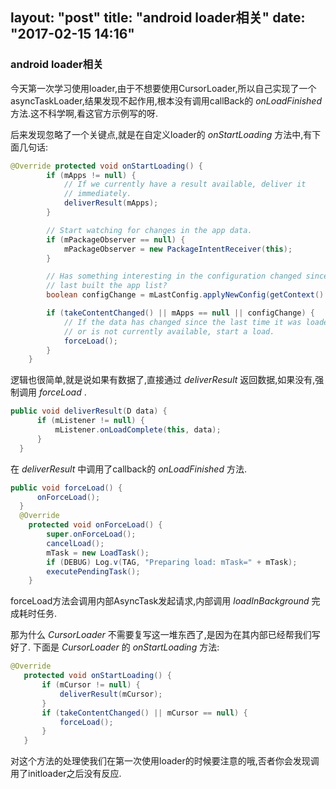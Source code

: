 layout: "post"
title: "android loader相关"
date: "2017-02-15 14:16"
---
### android loader相关

今天第一次学习使用loader,由于不想要使用CursorLoader,所以自己实现了一个asyncTaskLoader,结果发现不起作用,根本没有调用callBack的 *onLoadFinished* 方法.这不科学啊,看这官方示例写的呀.
<!--more-->
后来发现忽略了一个关键点,就是在自定义loader的 *onStartLoading* 方法中,有下面几句话:
```java
@Override protected void onStartLoading() {
        if (mApps != null) {
            // If we currently have a result available, deliver it
            // immediately.
            deliverResult(mApps);
        }

        // Start watching for changes in the app data.
        if (mPackageObserver == null) {
            mPackageObserver = new PackageIntentReceiver(this);
        }

        // Has something interesting in the configuration changed since we
        // last built the app list?
        boolean configChange = mLastConfig.applyNewConfig(getContext().getResources());

        if (takeContentChanged() || mApps == null || configChange) {
            // If the data has changed since the last time it was loaded
            // or is not currently available, start a load.
            forceLoad();
        }
    }

```
逻辑也很简单,就是说如果有数据了,直接通过 *deliverResult* 返回数据,如果没有,强制调用 *forceLoad* .
```java
public void deliverResult(D data) {
      if (mListener != null) {
          mListener.onLoadComplete(this, data);
      }
  }
```
在 *deliverResult* 中调用了callback的 *onLoadFinished* 方法.
```java
public void forceLoad() {
      onForceLoad();
  }
  @Override
    protected void onForceLoad() {
        super.onForceLoad();
        cancelLoad();
        mTask = new LoadTask();
        if (DEBUG) Log.v(TAG, "Preparing load: mTask=" + mTask);
        executePendingTask();
    }
```
forceLoad方法会调用内部AsyncTask发起请求,内部调用 *loadInBackground* 完成耗时任务.

那为什么 *CursorLoader* 不需要复写这一堆东西了,是因为在其内部已经帮我们写好了.
下面是 *CursorLoader* 的 *onStartLoading* 方法:
```java
@Override
   protected void onStartLoading() {
       if (mCursor != null) {
           deliverResult(mCursor);
       }
       if (takeContentChanged() || mCursor == null) {
           forceLoad();
       }
   }
```
对这个方法的处理使我们在第一次使用loader的时候要注意的哦,否者你会发现调用了initloader之后没有反应.
